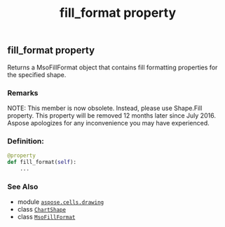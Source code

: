 ﻿---
title: fill_format property
second_title: Aspose.Cells for Python via .NET API References
description: 
type: docs
weight: 370
url: /aspose.cells.drawing/chartshape/fill_format/
is_root: false
---

## fill_format property


Returns a MsoFillFormat object that contains fill formatting properties for the specified shape.

### Remarks 


NOTE: This member is now obsolete. Instead, 
please use Shape.Fill property. 
This property will be removed 12 months later since July 2016. 
Aspose apologizes for any inconvenience you may have experienced.
### Definition:
```python
@property
def fill_format(self):
    ...
```

### See Also
* module [`aspose.cells.drawing`](../../)
* class [`ChartShape`](/cells/python-net/aspose.cells.drawing/chartshape)
* class [`MsoFillFormat`](/cells/python-net/aspose.cells.drawing/msofillformat)
